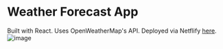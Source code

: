 # Weather Forecast App

Built with React. Uses OpenWeatherMap's API. Deployed via Netflify [here](https://havamaana.netlify.com/).
![image](https://github.com/shubharajgs7/react-weather-app-master/assets/134129470/1052f83b-d593-4e33-a309-0f60f2686917)


